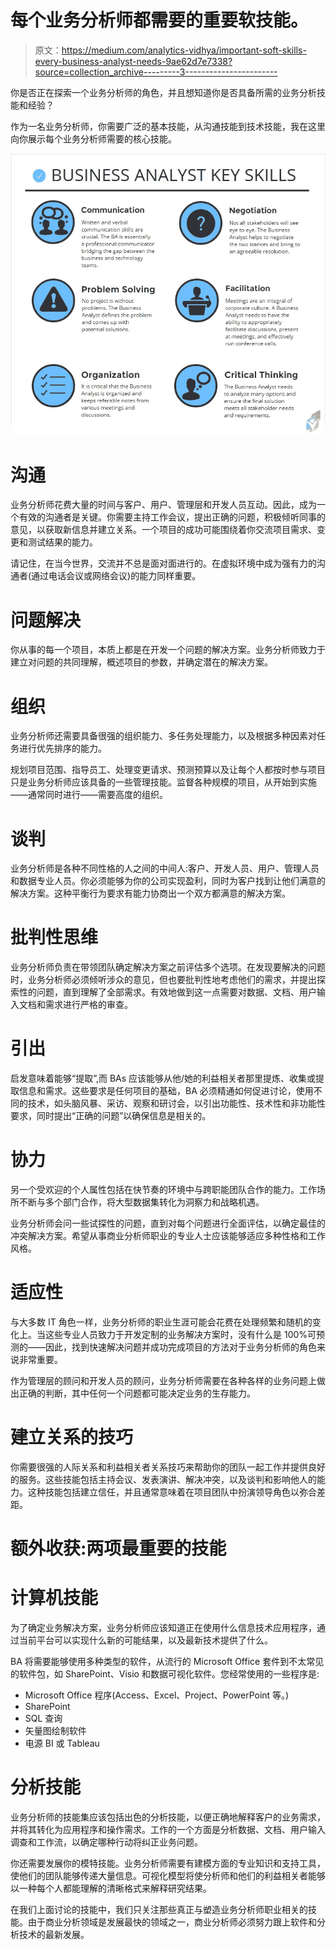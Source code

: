 # 每个业务分析师都需要的重要软技能。

> 原文：<https://medium.com/analytics-vidhya/important-soft-skills-every-business-analyst-needs-9ae62d7e7338?source=collection_archive---------3----------------------->

你是否正在探索一个业务分析师的角色，并且想知道你是否具备所需的业务分析技能和经验？

作为一名业务分析师，你需要广泛的基本技能，从沟通技能到技术技能，我在这里向你展示每个业务分析师需要的核心技能。

![](img/8a88aa614216e8b2b609cea83e472fb2.png)

# 沟通

业务分析师花费大量的时间与客户、用户、管理层和开发人员互动。因此，成为一个有效的沟通者是关键。你需要主持工作会议，提出正确的问题，积极倾听同事的意见，以获取新信息并建立关系。一个项目的成功可能围绕着你交流项目需求、变更和测试结果的能力。

请记住，在当今世界，交流并不总是面对面进行的。在虚拟环境中成为强有力的沟通者(通过电话会议或网络会议)的能力同样重要。

# 问题解决

你从事的每一个项目，本质上都是在开发一个问题的解决方案。业务分析师致力于建立对问题的共同理解，概述项目的参数，并确定潜在的解决方案。

# 组织

业务分析师还需要具备很强的组织能力、多任务处理能力，以及根据多种因素对任务进行优先排序的能力。

规划项目范围、指导员工、处理变更请求、预测预算以及让每个人都按时参与项目只是业务分析师应该具备的一些管理技能。监督各种规模的项目，从开始到实施——通常同时进行——需要高度的组织。

# 谈判

业务分析师是各种不同性格的人之间的中间人:客户、开发人员、用户、管理人员和数据专业人员。你必须能够为你的公司实现盈利，同时为客户找到让他们满意的解决方案。这种平衡行为要求有能力协商出一个双方都满意的解决方案。

# 批判性思维

业务分析师负责在带领团队确定解决方案之前评估多个选项。在发现要解决的问题时，业务分析师必须倾听涉众的意见，但也要批判性地考虑他们的需求，并提出探索性的问题，直到理解了全部需求。有效地做到这一点需要对数据、文档、用户输入文档和需求进行严格的审查。

# 引出

启发意味着能够“提取”,而 BAs 应该能够从他/她的利益相关者那里提炼、收集或提取信息和需求。这些要求是任何项目的基础，BA 必须精通如何促进讨论，使用不同的技术，如头脑风暴、采访、观察和研讨会，以引出功能性、技术性和非功能性要求，同时提出“正确的问题”以确保信息是相关的。

# 协力

另一个受欢迎的个人属性包括在快节奏的环境中与跨职能团队合作的能力。工作场所不断与多个部门合作，将大型数据集转化为洞察力和战略机遇。

业务分析师会问一些试探性的问题，直到对每个问题进行全面评估，以确定最佳的冲突解决方案。希望从事商业分析师职业的专业人士应该能够适应多种性格和工作风格。

# 适应性

与大多数 IT 角色一样，业务分析师的职业生涯可能会花费在处理频繁和随机的变化上。当这些专业人员致力于开发定制的业务解决方案时，没有什么是 100%可预测的——因此，找到快速解决问题并成功完成项目的方法对于业务分析师的角色来说非常重要。

作为管理层的顾问和开发人员的顾问，业务分析师需要在各种各样的业务问题上做出正确的判断，其中任何一个问题都可能决定业务的生存能力。

# 建立关系的技巧

你需要很强的人际关系和利益相关者关系技巧来帮助你的团队一起工作并提供良好的服务。这些技能包括主持会议、发表演讲、解决冲突，以及谈判和影响他人的能力。这种技能包括建立信任，并且通常意味着在项目团队中扮演领导角色以弥合差距。

# 额外收获:两项最重要的技能

# 计算机技能

为了确定业务解决方案，业务分析师应该知道正在使用什么信息技术应用程序，通过当前平台可以实现什么新的可能结果，以及最新技术提供了什么。

BA 将需要能够使用多种类型的软件，从流行的 Microsoft Office 套件到不太常见的软件包，如 SharePoint、Visio 和数据可视化软件。您经常使用的一些程序是:

*   Microsoft Office 程序(Access、Excel、Project、PowerPoint 等。)
*   SharePoint
*   SQL 查询
*   矢量图绘制软件
*   电源 BI 或 Tableau

# 分析技能

业务分析师的技能集应该包括出色的分析技能，以便正确地解释客户的业务需求，并将其转化为应用程序和操作需求。工作的一个方面是分析数据、文档、用户输入调查和工作流，以确定哪种行动将纠正业务问题。

你还需要发展你的模特技能。业务分析师需要有建模方面的专业知识和支持工具，使他们的团队能够传递大量信息。可视化模型将使分析师和他们的利益相关者能够以一种每个人都能理解的清晰格式来解释研究结果。

在我们上面讨论的技能中，我们只关注那些真正与塑造业务分析师职业相关的技能。由于商业分析领域是发展最快的领域之一，商业分析师必须努力跟上软件和分析技术的最新发展。